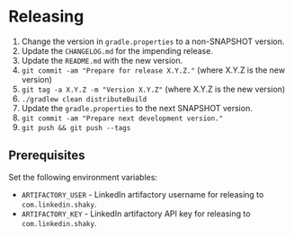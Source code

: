 Releasing
========

 1. Change the version in `gradle.properties` to a non-SNAPSHOT version.
 2. Update the `CHANGELOG.md` for the impending release.
 3. Update the `README.md` with the new version.
 4. `git commit -am "Prepare for release X.Y.Z."` (where X.Y.Z is the new version)
 5. `git tag -a X.Y.Z -m "Version X.Y.Z"` (where X.Y.Z is the new version)
 6. `./gradlew clean distributeBuild`
 7. Update the `gradle.properties` to the next SNAPSHOT version.
 8. `git commit -am "Prepare next development version."`
 9. `git push && git push --tags`


Prerequisites
-------------

Set the following environment variables:

 * `ARTIFACTORY_USER` - LinkedIn artifactory username for releasing to `com.linkedin.shaky`.
 * `ARTIFACTORY_KEY` - LinkedIn artifactory API key for releasing to `com.linkedin.shaky`.
